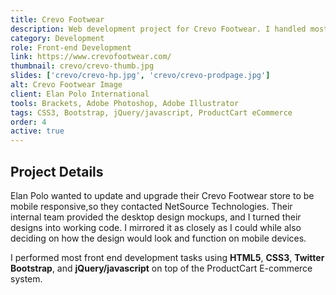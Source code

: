 ```yaml
---
title: Crevo Footwear
description: Web development project for Crevo Footwear. I handled most front-end development tasks using HTML5, Bootstrap, CSS3, jQuery/javascript, ProductCart E-commerce System.
category: Development
role: Front-end Development
link: https://www.crevofootwear.com/
thumbnail: crevo/crevo-thumb.jpg
slides: ['crevo/crevo-hp.jpg', 'crevo/crevo-prodpage.jpg']
alt: Crevo Footwear Image
client: Elan Polo International
tools: Brackets, Adobe Photoshop, Adobe Illustrator
tags: CSS3, Bootstrap, jQuery/javascript, ProductCart eCommerce
order: 4
active: true
---
```


## Project Details

Elan Polo wanted to update and upgrade their Crevo Footwear store to be mobile responsive,so they contacted NetSource Technologies. Their internal team provided the desktop design mockups, and I turned their designs into working code. I mirrored it as closely as I could while also deciding on how the design would look and function on mobile devices.

I performed most front end development tasks using **HTML5**, **CSS3**, **Twitter Bootstrap**, and **jQuery/javascript** on top of the ProductCart E-commerce system.
